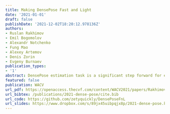 ```yaml
---
title: Making DensePose Fast and Light
date: '2021-01-01'
draft: false
publishDate: '2021-12-02T18:20:12.978136Z'
authors:
- Ruslan Rakhimov
- Emil Bogomolov
- Alexandr Notchenko
- Fung Mao
- Alexey Artemov
- Denis Zorin
- Evgeny Burnaev
publication_types:
- '1'
abstract: DensePose estimation task is a significant step forward for enhancing user experience computer vision applications ranging from augmented reality to cloth fitting. Existing neural network models capable of solving this task are heavily parameterized and a long way from being transferred to an embedded or mobile device. To enable Dense Pose inference on the end device with current models, one needs to support an expensive server-side infrastructure and have a stable internet connection. To make things worse, mobile and embedded devices do not always have a powerful GPU inside. In this work, we target the problem of redesigning the DensePose R-CNN model's architecture so that the final network retains most of its accuracy but becomes more light-weight and fast. To achieve that, we tested and incorporated many deep learning innovations from recent years, specifically performing an ablation study on 23 efficient backbone architectures, multiple two-stage detection pipeline modifications, and custom model quantization methods. As a result, we achieved 17 times model size reduction and 2 times latency improvement compared to the baseline model.
featured: false
publication: WACV
url_pdf: https://openaccess.thecvf.com/content/WACV2021/papers/Rakhimov_Making_DensePose_Fast_and_Light_WACV_2021_paper.pdf
url_bibtex: /publications/2021-dense-pose/cite.bib
url_code: https://github.com/zetyquickly/DensePoseFnL
url_slides: https://www.dropbox.com/s/89jx45uibpqjx8p/2021-dense-pose.key.zip?dl=0
---
```


